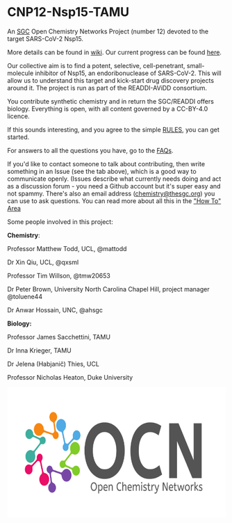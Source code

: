 # CNP12-Nsp15-TAMU 
An [SGC]((https://www.thesgc.org/)) Open Chemistry Networks Project (number 12) devoted to the target SARS-CoV-2 Nsp15. 

More details can be found in [wiki](https://github.com/StructuralGenomicsConsortium/CNP12-Nsp15-TAMU/wiki). Our current progress can be found [here](https://github.com/StructuralGenomicsConsortium/CNP12-Nsp15-TAMU/wiki/The-Story-so-Far).

Our collective aim is to find a potent, selective, cell-penetrant, small-molecule inhibitor of Nsp15, an endoribonuclease of SARS-CoV-2. This will allow us to understand this target and kick-start drug discovery projects around it. The project is run as part of the READDI-AViDD consortium.

You contribute synthetic chemistry and in return the SGC/READDI offers biology. Everything is open, with all content governed by a CC-BY-4.0 licence.

If this sounds interesting, and you agree to the simple [RULES](https://www.thesgc.org/sgc-open-chemistry-networks/terms-of-use), you can get started.

For answers to all the questions you have, go to the [FAQs](https://www.thesgc.org/sgc-open-chemistry-networks/faq).

If you'd like to contact someone to talk about contributing, then write something in an Issue (see the tab above), which is a good way to communicate openly. (Issues describe what currently needs doing and act as a discussion forum - you need a Github account but it's super easy and not spammy. There's also an email address (chemistry@thesgc.org) you can use to ask questions. You can read more about all this in the ["How To" Area](https://github.com/StructuralGenomicsConsortium/Chemistry_TechOps_HowTo/wiki)

Some people involved in this project:

**Chemistry**: 

Professor Matthew Todd, UCL, @mattodd  

Dr Xin Qiu, UCL, @qxsml  

Professor Tim Willson, @tmw20653 

Dr Peter Brown, University North Carolina Chapel Hill, project manager @toluene44  

Dr Anwar Hossain, UNC, @ahsgc  

**Biology:**

Professor James Sacchettini, TAMU  

Dr Inna Krieger, TAMU  

Dr Jelena (Habjanič) Thies, UCL  

Professor Nicholas Heaton, Duke University  


<a href="url"><img src="https://github.com/StructuralGenomicsConsortium/Chemistry_TechOps_HowTo/blob/main/Open%20Chemistry%20Networks%20Logos/OCN_Logo_Final_smban.png?raw=true" align="centre" height="300" ></a>
